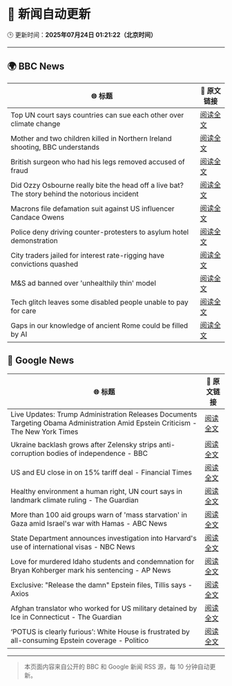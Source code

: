 # 🧠 新闻自动更新

🕒 更新时间：**2025年07月24日 01:21:22（北京时间）**

---

## 🌍 BBC News

| 🌐 标题 | 🔗 原文链接 |
|--------|-------------|
| Top UN court says countries can sue each other over climate change | [阅读全文](https://www.bbc.com/news/articles/ce379k4v3pwo) |
| Mother and two children killed in Northern Ireland shooting, BBC understands | [阅读全文](https://www.bbc.com/news/articles/cqx2537w5e2o) |
| British surgeon who had his legs removed  accused of fraud | [阅读全文](https://www.bbc.com/news/articles/c75r21ww30vo) |
| Did Ozzy Osbourne really bite the head off a live bat? The story behind the notorious incident | [阅读全文](https://www.bbc.com/news/articles/c72ppzwek90o) |
| Macrons file defamation suit against US influencer Candace Owens | [阅读全文](https://www.bbc.com/news/articles/c8739w8py4jo) |
| Police deny driving counter-protesters to asylum hotel demonstration | [阅读全文](https://www.bbc.com/news/articles/c4g8nzn3ne9o) |
| City traders jailed for interest rate-rigging have convictions quashed | [阅读全文](https://www.bbc.com/news/articles/cr5vgqr8p14o) |
| M&S ad banned over 'unhealthily thin' model | [阅读全文](https://www.bbc.com/news/articles/cly2j1322w9o) |
| Tech glitch leaves some disabled people unable to pay for care | [阅读全文](https://www.bbc.com/news/articles/crengx473y2o) |
| Gaps in our knowledge of ancient Rome could be filled by AI | [阅读全文](https://www.bbc.com/news/articles/c04dwqr5lkvo) |

## 📰 Google News

| 🌐 标题 | 🔗 原文链接 |
|--------|-------------|
| Live Updates: Trump Administration Releases Documents Targeting Obama Administration Amid Epstein Criticism - The New York Times | [阅读全文](https://news.google.com/rss/articles/CBMiY0FVX3lxTE1HZlhYMGNmWUJKWkxyMGczdWdEVHBPNXYyT2JwT2ttWFZqNGdVTjNhMkZKaUxzZDVSWVA0aTBZb0FkaEcxTTBDd1E4RTJnMF91UVBUU0NBYjhjbTQ3M1c0MEl4MA?oc=5) |
| Ukraine backlash grows after Zelensky strips anti-corruption bodies of independence - BBC | [阅读全文](https://news.google.com/rss/articles/CBMiWkFVX3lxTE1vWWl5SkFwbFRsYU5lZVhFaF84NkFCeXhQY19ETEpXbXgwUDY4eXNyeDlRVjdNSE1MaEdsdi16MzIyZ3ZRUzJrRTdnUWRvTjZjVjN5RXpsSGx5UdIBX0FVX3lxTFBsOC1ROXg4TkxzNExtSWJ0VjZuNUJGYWlZbWFkWGw0dGlVZzN2TXVxQTZwVzdabE5fTVdLdFBfYlR4V3NqUzM4aTR4ZjluZ2tQR0pJYk1MQzFveURYNlJN?oc=5) |
| US and EU close in on 15% tariff deal - Financial Times | [阅读全文](https://news.google.com/rss/articles/CBMicEFVX3lxTE9uWEZYeXZubFZPM0RtczV3czg3QmF4MV8tbEg4TEgzM0k1M3FFLU9QN2RpSXNsNUxkbVlEX1lja01GTE5lUC1lTXF6Z1d1ME9qY0psSVVTSFRMa24wNm4xT2tuYUNIN1AtY0RhZkdZRm0?oc=5) |
| Healthy environment a human right, UN court says in landmark climate ruling - The Guardian | [阅读全文](https://news.google.com/rss/articles/CBMiqwFBVV95cUxPZ183ZVZlU0ltNHd2WUhhQVNZSjhhT0JIYTVKdkw0bTFZd1ZUSDVmcklUemk2VFZnNm5nT0FhdFdDNVhheDhpY21LU0ptVXpJNm9tZko0QjBENU55LS11dGhwSjBnNlZ2R2xQVS1rbzV0Tm96ZTNVWEhPRG8teFhZQ0lEYW1qMHZjN0xkblEyWGx3eU9PVDJJMm1wZ3c0LVRLbmpXUmcxX2ZNSm8?oc=5) |
| More than 100 aid groups warn of 'mass starvation' in Gaza amid Israel's war with Hamas - ABC News | [阅读全文](https://news.google.com/rss/articles/CBMipwFBVV95cUxNUUZ6MXR1bEZiaXI4SW1LNkpwMFMtVXA3blJMSGk3RXdMeXR2aGZVdzRLNVFJbVU5Nk9lM2I4NVZDR1llS1ZVT3ZSWjNqQ091LXZJNDJHMjlHMkJTZlVrT0poN2ZMZ0VFZkgzMGJmX0ZDLXIwU29UYXJCLWNBWEYyUlZBNnI5ZFRNQmNnMU95Y0R4UkF4VWtiMEJkOGxMX3F4RTV6MG1lRdIBrAFBVV95cUxOQ0d6UTFSZ1BiYU9HMTd2TlFwSzRDcjNhY0xPR1NVSE1mRElwSEU5R2dWWjhGZHowSDM0U216dlVBUkQ5OXRYMndjOUpvMHhuRXlYZEJ0YUdvd3Q2djh6ejBpZ2g2RmszZU1MLWU2QkZDYUNMT1UtRTNvMFY2ZlNfekh6LS1pU21waXhrYllNdktxc0c3VU5JMUlNcG5SU3FxaU91clV4ZFRKVGNC?oc=5) |
| State Department announces investigation into Harvard's use of international visas - NBC News | [阅读全文](https://news.google.com/rss/articles/CBMiugFBVV95cUxQcjZnSW5LdmtvZTB5M0dTY2k2SDdXRG1OU3NEZlB0M2lETVdJbXd4c002bXg2WnNEUzBxVzhOQ1V0Sy1lMjM5XzIzaWlkZXVqZzc3UTdtQWhSYmowTzZoUURMdWM3dGVoWkFaM3FJRVJKQTNrRi1TSkpSNVBrSWdkTzIxRlhXWGZOQnFRdFZ1QkstYW5ueUMxV0h0ejVvX0dzY0h4NklFN245bnN5YUowc3FEaWxuVWE1d2fSAVZBVV95cUxOMnMzNjMtRDNNa0ZTWDBPUmg0SlBUMnhXckpCb2NGZExHZlA1N193MFRaMXRKbUpjdUFTdHM5QVNBbW5TM2JSWGZqUkJEMS1IQTBpSS1SUQ?oc=5) |
| Love for murdered Idaho students and condemnation for Bryan Kohberger mark his sentencing - AP News | [阅读全文](https://news.google.com/rss/articles/CBMirwFBVV95cUxNeTM0RmdHRlNhbUhtTkxqYVlMWUYyanZobWpMQ0w2QjZYc3hVa2ZLZm45Q25tLWQ5SzNxTEYwWVBnZGhLdnJkc0JRT1Z4dmFiTTNKd0NDS0ZDV0Vfa2x2WFJBS1NkVXNIMk1sX3o5ajE2WVhuTGZfRF81YnlCSE14WGlkX3czdVRreGQtZVVwdmtvTUpmUGlRUTdlamt1STRzVjBGOEFrVWd6WU5TWWk0?oc=5) |
| Exclusive: "Release the damn" Epstein files, Tillis says - Axios | [阅读全文](https://news.google.com/rss/articles/CBMieEFVX3lxTE1GVUdUMXRhXzdfSFhMVVVQaTJmSFplYzVBU0ZZSG1CYTltRENSUVZ3MUhPcHl4d1dEVGZsNDlqa1pMNU96TlJkcXBtRF8yYy1TRjlSLVFGRUhmZ2ZKWWFBMGJzU3ViekJpbXd5V3hOUWxTaVJBbWFtMg?oc=5) |
| Afghan translator who worked for US military detained by Ice in Connecticut - The Guardian | [阅读全文](https://news.google.com/rss/articles/CBMilAFBVV95cUxPV2RKU2xyRk5URk1HTHdPVWkwMllKb0NSX3UwcFNEVmhNQ0hjN0hIUERiWGdSeGc3M3M0MVFrcGhQeWdKNU1mSGhyNXpEblIwVWxkcDRYQ3pqTnI0OW13anhVbjc3cHlQeGtFakhnVHdsdUJRWG1jN0ZyZDRVdlc3RTZ0MmkxMnBFYVB6ckpvRElZMWhN?oc=5) |
| ‘POTUS is clearly furious’: White House is frustrated by all-consuming Epstein coverage - Politico | [阅读全文](https://news.google.com/rss/articles/CBMizwFBVV95cUxPUGw0ck04WG92VFlIX3NTOEJSUGxNdkNiUC1ibF9BaGFORkJocXA0cXFrckM4ZmdGT2d3ZHhRSFN0dFJsaktHQnZqbUhPVjJNaGc0cXVnVm1qRUZyWHRsSDVfOXdsN0ZOcmdnQk9pVUVmUTlqZHJ6eEdsTENMZ3NBckQ1TWhBdGRWdG05ZUpDSzE0dGdrR3JxNXRiUEhTZXBNTk1GS2Rlc0FlZTlfUUlfSWVtQldPeUxqN1otSkJFc2lxbE9yQUJISTlGS3FFa3M?oc=5) |

---
> 本页面内容来自公开的 BBC 和 Google 新闻 RSS 源，每 10 分钟自动更新。